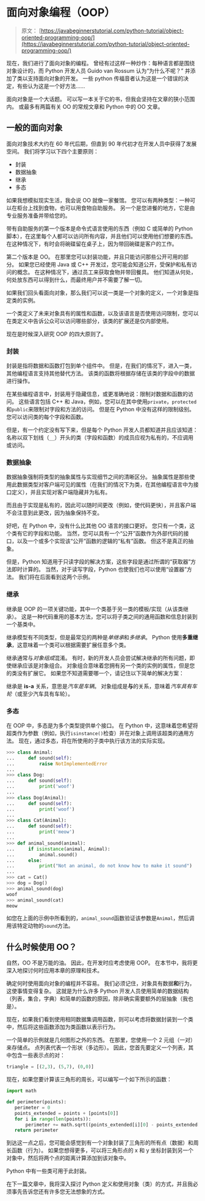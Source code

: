 # 面向对象编程（OOP）

> 原文： [https://javabeginnerstutorial.com/python-tutorial/object-oriented-programming-oop/](https://javabeginnerstutorial.com/python-tutorial/object-oriented-programming-oop/)

现在，我们进行了面向对象的编程。 曾经有过这样一种炒作：每种语言都是围绕对象设计的，而 Python 开发人员 Guido van Rossum 认为“为什么不呢？” 并添加了类以支持面向对象的开发。 一些 python 传福音者认为这是一个错误的决定，有些认为这是一个好方法……

面向对象是一个大话题。 可以写一本关于它的书，但我会坚持在文章的狭小范围内。 或最多有两篇有关 OO 的常规文章和 Python 中的 OO 文章。

## 一般的面向对象

面向对象技术大约在 60 年代后期，但直到 90 年代初才在开发人员中获得了发展空间。 我们将学习以下四个主要原则：

*   封装
*   数据抽象
*   继承
*   多态

如果我想模拟现实生活，我会说 OO 就像一家餐馆。 您可以有两种类型：一种可以在柜台上找到食物，也可以用食物自助服务。 另一个是您进餐的地方，它是由专业服务准备并带给您的。

带有自助服务的第一个版本是命令式语言使用的东西（例如 C 或简单的 Python 脚本），在这里每个人都可以访问所有内容，并且他们可以使用他们想要的东西。 在这种情况下，有时会将碗碟留在桌子上，因为带回碗碟是客户的工作。

第二个版本是 OO。 在那里您可以封装功能，并且只能访问那些公开可用的部分。 如果您已经使用 Java 或 C++ 开发过，您可能会知道公开，受保护和私有访问的概念。 在这种情况下，通过员工来获取食物并带回餐具。 他们知道从何处，何处放东西可以得到什么，而最终用户并不需要了解一切。

如果我们回头看面向对象，那么我们可以说一类是一个对象的定义，一个对象是指定类的实例。

一个类定义了未来对象具有的属性和函数，以及该语言是否使用访问限制，您可以在类定义中告诉公众可以访问哪些部分，该类的扩展还是仅内部使用。

现在是时候深入研究 OOP 的四大原则了。

### 封装

封装是指将数据和函数打包到单个组件中。 但是，在我们的情况下，进入一类，其他编程语言支持其他替代方法。 该类的函数将根据存储在该类的字段中的数据进行操作。

在某些编程语言中，封装用于隐藏信息，或更准确地说：限制对数据和函数的访问。 这些语言包括 C++ 和 Java，例如，您可以在其中使用`private`，`protected`和`public`来限制对字段和方法的访问。 但是在 Python 中没有这样的限制级别。 您可以访问类的每个字段和函数。

但是，有一个约定没有写下来，但是每个 Python 开发人员都知道并且应该知道：名称以双下划线（`__`）开头的类（字段和函数）的成员应视为私有的，不应调用或访问。

### 数据抽象

数据抽象强制将类型的抽象属性与实现细节之间的清晰区分。 抽象属性是那些使用此数据类型对客户端可见的属性（在我们的情况下为类，在其他编程语言中为接口定义），并且实现对客户端隐藏并为私有。

而且由于实现是私有的，因此可以随时间更改（例如，使代码更快），并且客户端不会注意到此更改，因为抽象保持不变。

好吧，在 Python 中，没有什么比其他 OO 语言的接口更好。 您只有一个类，这个类有它的字段和功能。 当然，您可以具有一个“公开”函数作为外部代码的接口，以及一个或多个实现该“公开”函数的逻辑的“私有”函数。 但这不是真正的抽象。

但是，Python 知道用于只读字段的解决方案，这些字段是通过所谓的“获取器”方法即时计算的。 当然，对于读写字段，Python 也使我们也可以使用“设置器”方法。 我们将在后面看到这两个示例。

### 继承

继承是 OOP 的一项关键功能，其中一个类基于另一类的模板/实现（从该类继承）。 这是一种代码重用的基本方法，您可以将子类之间的通用函数和信息封装到一个基类中。

继承模型有不同类型，但是最常见的两种是*单继承*和*多继承*。 Python 使用**多重继承**，这意味着一个类可以根据需要扩展任意多个类。

继承通常与*对象组成*混淆。 有时，新的开发人员会尝试解决继承的所有问题，即使继承应该是对象组合。 对象组合意味着您拥有另一个类的实例的属性，但是您的类没有扩展它。 如果您不知道需要哪一个，请记住以下简单的解决方案：

继承是 **is-a** 关系，意思是*汽车是车辆*。 对象组成是**与**的关系，意味着*汽车具有车轮*（或至少汽车具有车轮）。

### 多态

在 OOP 中，多态是为多个类型提供单个接口。 在 Python 中，这意味着您希望将超类作为参数（例如，执行`isinstance()`检查）并在对象上调用该超类的通用方法。 现在，通过多态，将在所使用的子类中执行该方法的实际实现。

```py
>>> class Animal:
...     def sound(self):
...         raise NotImplementedError
...
>>> class Dog:
...     def sound(self):
...         print('woof')
...
>>> class Dog(Animal):
...     def sound(self):
...         print('woof')
...
>>> class Cat(Animal):
...     def sound(self):
...         print('meow')
...
>>> def animal_sound(animal):
...     if isinstance(animal, Animal):
...         animal.sound()
...     else:
...         print("Not an animal, do not know how to make it sound")
...
>>> cat = Cat()
>>> dog = Dog()
>>> animal_sound(dog)
woof
>>> animal_sound(cat)
meow
```

如您在上面的示例中所看到的，`animal_sound`函数验证该参数是`Animal`，然后调用该特定动物的`sound`方法。

## 什么时候使用 OO？

自然，OO 不是万能的油。 因此，在开发时应考虑使用 OOP。 在本节中，我将更深入地探讨何时应用本章的原理和技术。

确定何时使用面向对象的编程并不容易。 我们必须记住，对象具有数据**和**行为，这使事情变得复杂。 这就是为什么许多 Python 开发人员使用简单的数据结构（列表，集合，字典）和简单的函数的原因，除非确实需要额外的层抽象（我也是）。

现在，如果我们看到使用相同数据集调用函数，则可以考虑将数据封装到一个类中，然后将这些函数添加为类函数以表示行为。

一个简单的示例就是几何图形之外的东西。 在那里，您使用一个 2 元组（一对）来存储点。 点列表代表一个形状（多边形）。 因此，您首先要定义一个列表，其中包含一些表示点的对：

```py
triangle = [(2,3), (5,7), (0,0)]
```

现在，如果您要计算该三角形的周长，可以编写一个如下所示的函数：

```py
import math

def perimeter(points):
   perimeter = 0
   points_extended = points + [points[0]]
   for i in range(len(points)):
       perimeter += math.sqrt((points_extended[i][0] - points_extended[i+1][0])**2 + (points_extended[i][1] - points_extended[i+1][1])**2)
   return perimeter
```

到达这一点之后，您可能会感觉到有一个对象封装了三角形的所有点（数据）和周长函数（行为）。 如果您想得更多，可以将三角形点的 x 和 y 坐标封装到另一个对象中，然后将两个点的距离计算添加到该对象中。

Python 中有一些类可用于此封装。

在下一篇文章中，我将深入探讨 Python 定义和使用对象（类）的方式，并且我必须事先告诉您还有许多您无法想象的方式。

